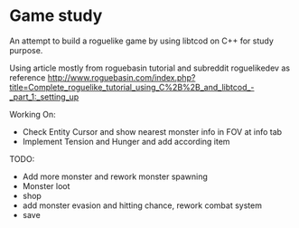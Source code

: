 # Game study

An attempt to build a roguelike game by using libtcod on C++ for study purpose.

Using article mostly from roguebasin tutorial and subreddit roguelikedev as reference
http://www.roguebasin.com/index.php?title=Complete_roguelike_tutorial_using_C%2B%2B_and_libtcod_-_part_1:_setting_up

Working On:
- Check Entity Cursor and show nearest monster info in FOV at info tab 
- Implement Tension and Hunger and add according item

TODO:
- Add more monster and rework monster spawning
- Monster loot
- shop
- add monster evasion and hitting chance, rework combat system
- save
